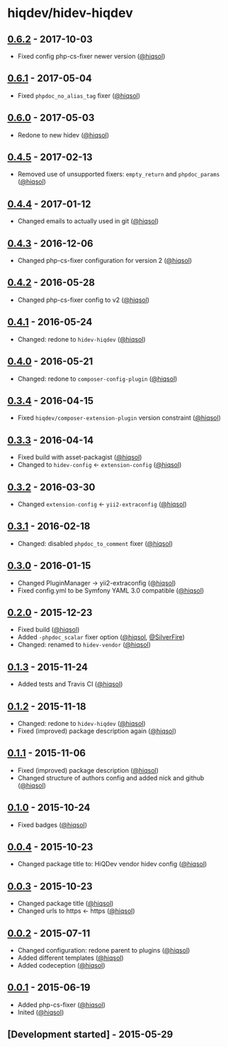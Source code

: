 # hiqdev/hidev-hiqdev

## [0.6.2] - 2017-10-03

- Fixed config php-cs-fixer newer version ([@hiqsol])

## [0.6.1] - 2017-05-04

- Fixed `phpdoc_no_alias_tag` fixer ([@hiqsol])

## [0.6.0] - 2017-05-03

- Redone to new hidev ([@hiqsol])

## [0.4.5] - 2017-02-13

- Removed use of unsupported fixers: `empty_return` and `phpdoc_params` ([@hiqsol])

## [0.4.4] - 2017-01-12

- Changed emails to actually used in git ([@hiqsol])

## [0.4.3] - 2016-12-06

- Changed php-cs-fixer configuration for version 2 ([@hiqsol])

## [0.4.2] - 2016-05-28

- Changed php-cs-fixer config to v2 ([@hiqsol])

## [0.4.1] - 2016-05-24

- Changed: redone to `hidev-hiqdev` ([@hiqsol])

## [0.4.0] - 2016-05-21

- Changed: redone to `composer-config-plugin` ([@hiqsol])

## [0.3.4] - 2016-04-15

- Fixed `hiqdev/composer-extension-plugin` version constraint ([@hiqsol])

## [0.3.3] - 2016-04-14

- Fixed build with asset-packagist ([@hiqsol])
- Changed to `hidev-config` <- `extension-config` ([@hiqsol])

## [0.3.2] - 2016-03-30

- Changed `extension-config` <- `yii2-extraconfig` ([@hiqsol])

## [0.3.1] - 2016-02-18

- Changed: disabled `phpdoc_to_comment` fixer ([@hiqsol])

## [0.3.0] - 2016-01-15

- Changed PluginManager -> yii2-extraconfig ([@hiqsol])
- Fixed config.yml to be Symfony YAML 3.0 compatible ([@hiqsol])

## [0.2.0] - 2015-12-23

- Fixed build ([@hiqsol])
- Added `-phpdoc_scalar` fixer option ([@hiqsol], [@SilverFire])
- Changed: renamed to `hidev-vendor` ([@hiqsol])

## [0.1.3] - 2015-11-24

- Added tests and Travis CI ([@hiqsol])

## [0.1.2] - 2015-11-18

- Changed: redone to `hidev-hiqdev` ([@hiqsol])
- Fixed (improved) package description again ([@hiqsol])

## [0.1.1] - 2015-11-06

- Fixed (improved) package description ([@hiqsol])
- Changed structure of authors config and added nick and github ([@hiqsol])

## [0.1.0] - 2015-10-24

- Fixed badges ([@hiqsol])

## [0.0.4] - 2015-10-23

- Changed package title to: HiQDev vendor hidev config ([@hiqsol])

## [0.0.3] - 2015-10-23

- Changed package title ([@hiqsol])
- Changed urls to https <- https ([@hiqsol])

## [0.0.2] - 2015-07-11

- Changed configuration: redone parent to plugins ([@hiqsol])
- Added different templates ([@hiqsol])
- Added codeception ([@hiqsol])

## [0.0.1] - 2015-06-19

- Added php-cs-fixer ([@hiqsol])
- Inited ([@hiqsol])

## [Development started] - 2015-05-29

[@hiqsol]: https://github.com/hiqsol
[sol@hiqdev.com]: https://github.com/hiqsol
[@SilverFire]: https://github.com/SilverFire
[d.naumenko.a@gmail.com]: https://github.com/SilverFire
[@tafid]: https://github.com/tafid
[andreyklochok@gmail.com]: https://github.com/tafid
[@BladeRoot]: https://github.com/BladeRoot
[bladeroot@gmail.com]: https://github.com/BladeRoot
[Under development]: https://github.com/hiqdev/hidev-hiqdev/compare/0.6.0...HEAD
[0.4.3]: https://github.com/hiqdev/hidev-hiqdev/compare/0.4.2...0.4.3
[0.4.2]: https://github.com/hiqdev/hidev-hiqdev/compare/0.4.1...0.4.2
[0.4.1]: https://github.com/hiqdev/hidev-hiqdev/compare/0.4.0...0.4.1
[0.4.0]: https://github.com/hiqdev/hidev-hiqdev/compare/0.3.4...0.4.0
[0.3.4]: https://github.com/hiqdev/hidev-hiqdev/compare/0.3.3...0.3.4
[0.3.3]: https://github.com/hiqdev/hidev-hiqdev/compare/0.3.2...0.3.3
[0.3.2]: https://github.com/hiqdev/hidev-hiqdev/compare/0.3.1...0.3.2
[0.3.1]: https://github.com/hiqdev/hidev-hiqdev/compare/0.3.0...0.3.1
[0.3.0]: https://github.com/hiqdev/hidev-hiqdev/compare/0.2.0...0.3.0
[0.2.0]: https://github.com/hiqdev/hidev-hiqdev/compare/0.1.3...0.2.0
[0.1.3]: https://github.com/hiqdev/hidev-hiqdev/compare/0.1.2...0.1.3
[0.1.2]: https://github.com/hiqdev/hidev-hiqdev/compare/0.1.1...0.1.2
[0.1.1]: https://github.com/hiqdev/hidev-hiqdev/compare/0.1.0...0.1.1
[0.1.0]: https://github.com/hiqdev/hidev-hiqdev/compare/0.0.4...0.1.0
[0.0.4]: https://github.com/hiqdev/hidev-hiqdev/compare/0.0.3...0.0.4
[0.0.3]: https://github.com/hiqdev/hidev-hiqdev/compare/0.0.2...0.0.3
[0.0.2]: https://github.com/hiqdev/hidev-hiqdev/compare/0.0.1...0.0.2
[0.0.1]: https://github.com/hiqdev/hidev-hiqdev/releases/tag/0.0.1
[0.4.4]: https://github.com/hiqdev/hidev-hiqdev/compare/0.4.3...0.4.4
[0.4.5]: https://github.com/hiqdev/hidev-hiqdev/compare/0.4.4...0.4.5
[0.6.0]: https://github.com/hiqdev/hidev-hiqdev/compare/0.4.5...0.6.0
[0.6.1]: https://github.com/hiqdev/hidev-hiqdev/compare/0.6.0...0.6.1
[0.6.2]: https://github.com/hiqdev/hidev-hiqdev/compare/0.6.1...0.6.2
